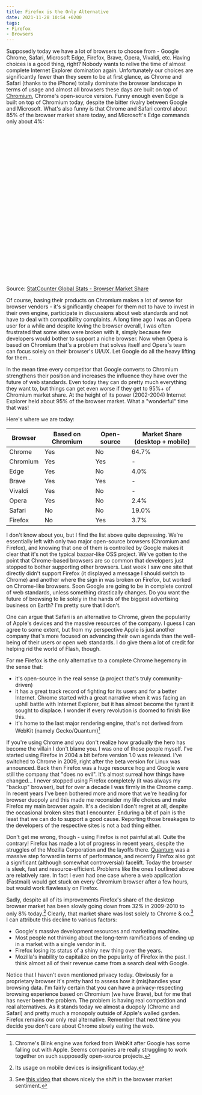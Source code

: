 ```yaml
---
title: Firefox is the Only Alternative
date: 2021-11-28 10:54 +0200
tags:
- Firefox
- Browsers
---
```


Supposedly today we have a lot of browsers to choose from - Google Chrome, Safari, Microsoft Edge, Firefox, Brave, Opera, Vivaldi, etc.
Having choices is a good thing, right? Nobody wants to relive the time of almost complete Internet Explorer domination again.
Unfortunately our choices are significantly fewer than they seem to be at first glance, as Chrome and Safari (thanks to the iPhone) totally dominate
the browser landscape in terms of usage and almost all browsers these days are built on top of [Chromium](https://www.chromium.org/Home), Chrome's open-source version.
Funny enough even Edge is built on top of Chromium today, despite the bitter rivalry between Google and Microsoft. What's also funny is that
Chrome and Safari control about 85% of the browser market share today, and Microsoft's Edge commands only about 4%:

<div id="all-browser-ww-monthly-202010-202110" width="600" height="400" style="width:600px; height: 400px;"></div><!-- You may change the values of width and height above to resize the chart --><p>Source: <a href="https://gs.statcounter.com/browser-market-share">StatCounter Global Stats - Browser Market Share</a></p><script type="text/javascript" src="https://www.statcounter.com/js/fusioncharts.js"></script><script type="text/javascript" src="https://gs.statcounter.com/chart.php?all-browser-ww-monthly-202010-202110&chartWidth=600"></script>

Of course, basing their products on Chromium makes a lot of sense for browser vendors - it's significantly cheaper for them not to have to invest in their own engine, participate
in discussions about web standards and not have to deal with compatibility complaints. A long time ago I was an Opera user for a while and despite loving
the browser overall, I was often frustrated that some sites were broken with it, simply because few developers would bother to support a niche browser.
Now when Opera is based on Chromium that's a problem that solves itself and Opera's team can focus solely on their browser's UI/UX. Let Google do all the
heavy lifting for them...

In the mean time every competitor that Google converts to Chromium strengthens
their position and increases the influence they have over the future of web
standards. Even today they can do pretty much everything they want to, but things
can get even worse if they get to 95%+ of Chromium market share. At the height of
its power (2002-2004) Internet Explorer held about 95% of the browser market. What a
"wonderful" time that was!

Here's where we are today:

| Browser       | Based on Chromium | Open-source | Market Share (desktop + mobile) |
| ------------- | ----------------- | ----------- | -------------|
| Chrome  | Yes      | No | 64.7% |
| Chromium | Yes | Yes | - |
| Edge  | Yes      | No | 4.0% |
| Brave | Yes | Yes | - |
| Vivaldi | Yes | No | - |
| Opera | Yes | No | 2.4% |
| Safari | No | No | 19.0% |
| Firefox | No | Yes | 3.7% |

I don't know about you, but I find the list above quite depressing. We're
essentially left with only two major open-source browsers (Chromium and
Firefox), and knowing that one of them is controlled by Google makes it clear
that it's not the typical bazaar-like OSS project. We've gotten to the point
that Chrome-based browsers are so common that developers just stopped to bother
supporting other browsers. Last week I saw one site that directly didn't support
Firefox (it displayed a message I should switch to Chrome) and another where the
sign in was broken on Firefox, but worked on Chrome-like browsers. Soon Google
are going to be in complete control of web standards, unless something
drastically changes.  Do you want the future of browsing to lie solely in the
hands of the biggest advertising business on Earth?  I'm pretty sure that I
don't.

One can argue that Safari is an alternative to Chrome, given the popularity of
Apple's devices and the massive resources of the company. I guess I can agree to
some extent, but from my perspective Apple is just another company that's more
focused on advancing their own agenda than the well-being of their users or open
web standards. I do give them a lot of credit for helping rid the world of
Flash, though.

For me Firefox is the only alternative to a complete Chrome hegemony in the sense that:

- it's open-source in the real sense (a project that's truly community-driven)
- it has a great track record of fighting for its users and for a better
  Internet. Chrome started with a great narrative when it was facing an uphill
  battle with Internet Explorer, but it has almost become the tyrant it sought
  to displace. I wonder if every revolution is doomed to finish like this.
- it's home to the last major rendering engine, that's not derived from WebKit (namely Gecko/Quantum)[^1]

If you're using Chrome and you don't realize how gradually the hero has become the villain I don't blame you. I was one of those people myself. I've started using
Firefox in 2004 a bit before version 1.0 was released. I've switched to Chrome in 2009, right after the beta version for Linux was announced. Back then Firefox
was a huge resource hog and Google were still the company that "does no evil". It's almost surreal how things have changed... I never stopped using Firefox completely (it was always my "backup" browser), but for over a decade I was firmly in the Chrome camp. In recent years I've been bothered more and more that we're heading for browser duopoly and
this made me reconsider my life choices and make Firefox my main browser again. It's a decision I don't regret at all, despite the occasional broken sites that
I encounter. Enduring a bit of pain is the least that we can do to support a good cause. Reporting those breakages to the developers of the respective sites is not
a bad thing either.

Don't get me wrong, though - using Firefox is not painful at all. Quite the
contrary! Firefox has made a lot of progress in recent years, despite the
struggles of the Mozilla
Corporation and the layoffs there. [Quantum](https://blog.mozilla.org/en/mozilla/introducing-firefox-quantum/)
was a massive step forward in terms of performance, and recently Firefox also
got a significant (although somewhat controversial) facelift. Today the browser
is sleek, fast and resource-efficient. Problems like the ones I outlined above are
relatively rare. In fact I even had one case where a web application (Fastmail) would get
stuck on every Chromium browser after a few hours, but would work flawlessly on
Firefox.

Sadly, despite all of its improvements Firefox's share of the desktop browser
market has been slowly going down from 32% in 2009-2010 to only 8% today.[^2] Clearly, that
market share was lost solely to Chrome & co.[^3] I can attribute this decline to
various factors:

- Google's massive development resources and marketing machine.
- Most people not thinking about the long-term ramifications of ending up in a
  market with a single vendor in it.
- Firefox losing its status of a shiny new thing over the years.
- Mozilla's inability to capitalize on the popularity of Firefox in the past. I think almost all of their revenue came from a search deal with Google.

Notice that I haven't even mentioned privacy today. Obviously for a proprietary browser it's pretty hard to assess how it (mis)handles your browsing data.
I'm fairly certain that you can have a privacy-respecting browsing experience based on Chromium (we have Brave), but for me that has never been the problem.
The problem is having real competition and real alternatives. As it stands today we almost a duopoly (Chrome and Safari) and pretty much a monopoly outside
of Apple's walled garden. Firefox remains our only real alternative. Remember that next time you decide you don't care about Chrome slowly eating the web.

[^1]: Chrome's Blink engine was forked from WebKit after Google has some falling out with Apple. Seems companies are really struggling to work together on such supposedly open-source projects.
[^2]: Its usage on mobile devices is insignificant today.
[^3]: See [this video](https://www.youtube.com/watch?v=s9pvB4N99sQ) that shows nicely the shift in the browser market sentiment.
